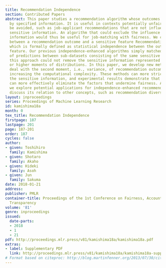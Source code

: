 ```yaml
---
title: Recommendation Independence
section: Contributed Papers
abstract: This paper studies a recommendation algorithm whose outcomes are not influenced
  by specified information. It is useful in contexts potentially unfair decision should
  be avoided, such as job-applicant recommendations that are not influenced by socially
  sensitive information. An algorithm that could exclude the influence of sensitive
  information would thus be useful for job-matching with fairness. We call the condition
  between a recommendation outcome and a sensitive feature Recommendation Independence,
  which is formally defined as statistical independence between the outcome and the
  feature. Our previous independence-enhanced algorithms simply matched the means
  of predictions between sub-datasets consisting of the same sensitive value. However,
  this approach could not remove the sensitive information represented by the second
  or higher moments of distributions. In this paper, we develop new methods that can
  deal with the second moment, i.e., variance, of recommendation outcomes without
  increasing the computational complexity. These methods can more strictly remove
  the sensitive information, and experimental results demonstrate that our new algorithms
  can more effectively eliminate the factors that undermine fairness. Additionally,
  we explore potential applications for independence-enhanced recommendation, and
  discuss its relation to other concepts, such as recommendation diversity.
layout: inproceedings
series: Proceedings of Machine Learning Research
id: kamishima18a
month: 0
tex_title: Recommendation Independence
firstpage: 187
lastpage: 201
page: 187-201
order: 187
cycles: false
author:
- given: Toshihiro
  family: Kamishima
- given: Shotaro
  family: Akaho
- given: Hideki
  family: Asoh
- given: Jun
  family: Sakuma
date: 2018-01-21
address: 
publisher: PMLR
container-title: Proceedings of the 1st Conference on Fairness, Accountability and
  Transparency
volume: '81'
genre: inproceedings
issued:
  date-parts:
  - 2018
  - 1
  - 21
pdf: http://proceedings.mlr.press/v81/kamishima18a/kamishima18a.pdf
extras:
- label: Supplementary PDF
  link: http://proceedings.mlr.press/v81/kamishima18a/kamishima18a-supp.pdf
# Format based on citeproc: http://blog.martinfenner.org/2013/07/30/citeproc-yaml-for-bibliographies/
---
```

